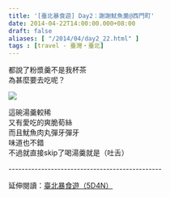```yaml
---
title: '[臺北暴食遊] Day2：謝謝魷魚羹@西門町'
date: 2014-04-22T14:00:00.000+08:00
draft: false
aliases: [ "/2014/04/day2_22.html" ]
tags : [travel - 臺灣・臺北]
---
```


都說了粉漿羹不是我杯茶  
為甚麼要去吃呢？  

![](/images/taipei2b.jpg)

這碗湯羹較稀  
又有愛吃的爽脆荀絲  
而且魷魚肉丸彈牙彈牙  
味道也不錯  
不過就直接skip了喝湯羹就是（吐舌）  
  
\-----------------------------------------------  
  
延伸閱讀：[臺北暴食遊（5D4N）](https://hidie.net/taipei5d4n/)
